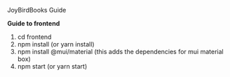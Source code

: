 JoyBirdBooks Guide

**Guide to frontend**
1. cd frontend
2. npm install (or yarn install)
3. npm install @mui/material 
(this adds the dependencies for mui material box)
4. npm start (or yarn start)
